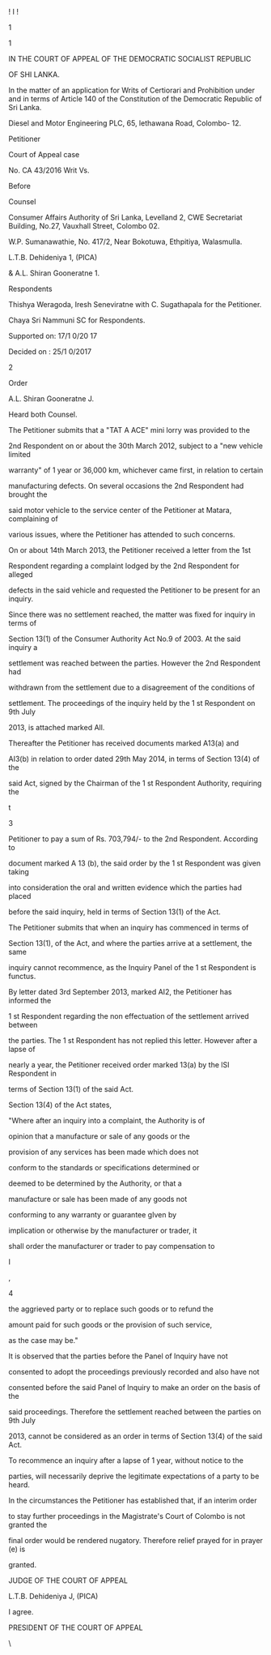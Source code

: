! I !

1

1

IN THE COURT OF APPEAL OF THE DEMOCRATIC SOCIALIST REPUBLIC

OF SHI LANKA.

In the matter of an application for Writs of Certiorari and Prohibition under and in terms of Article 140 of the Constitution of the Democratic Republic of Sri Lanka.

Diesel and Motor Engineering PLC, 65, lethawana Road, Colombo- 12.

Petitioner

Court of Appeal case

No. CA 43/2016 Writ Vs.

Before

Counsel

Consumer Affairs Authority of Sri Lanka, Levelland 2, CWE Secretariat Building, No.27, Vauxhall Street, Colombo 02.

W.P. Sumanawathie, No. 417/2, Near Bokotuwa, Ethpitiya, Walasmulla.

L.T.B. Dehideniya 1, (PICA)

& A.L. Shiran Gooneratne 1.

Respondents

Thishya Weragoda, Iresh Seneviratne with C. Sugathapala for the Petitioner.

Chaya Sri Nammuni SC for Respondents.

Supported on: 17/1 0/20 17

Decided on : 25/1 0/2017

2

Order

A.L. Shiran Gooneratne J.

Heard both Counsel.

The Petitioner submits that a "TAT A ACE" mini lorry was provided to the

2nd Respondent on or about the 30th March 2012, subject to a "new vehicle limited

warranty" of 1 year or 36,000 km, whichever came first, in relation to certain

manufacturing defects. On several occasions the 2nd Respondent had brought the

said motor vehicle to the service center of the Petitioner at Matara, complaining of

various issues, where the Petitioner has attended to such concerns.

On or about 14th March 2013, the Petitioner received a letter from the 1st

Respondent regarding a complaint lodged by the 2nd Respondent for alleged

defects in the said vehicle and requested the Petitioner to be present for an inquiry.

Since there was no settlement reached, the matter was fixed for inquiry in terms of

Section 13(1) of the Consumer Authority Act No.9 of 2003. At the said inquiry a

settlement was reached between the parties. However the 2nd Respondent had

withdrawn from the settlement due to a disagreement of the conditions of

settlement. The proceedings of the inquiry held by the 1 st Respondent on 9th July

2013, is attached marked All.

Thereafter the Petitioner has received documents marked A13(a) and

AI3(b) in relation to order dated 29th May 2014, in terms of Section 13(4) of the

said Act, signed by the Chairman of the 1 st Respondent Authority, requiring the

t

3

Petitioner to pay a sum of Rs. 703,794/- to the 2nd Respondent. According to

document marked A 13 (b), the said order by the 1 st Respondent was given taking

into consideration the oral and written evidence which the parties had placed

before the said inquiry, held in terms of Section 13(1) of the Act.

The Petitioner submits that when an inquiry has commenced in terms of

Section 13(1), of the Act, and where the parties arrive at a settlement, the same

inquiry cannot recommence, as the Inquiry Panel of the 1 st Respondent is functus.

By letter dated 3rd September 2013, marked AI2, the Petitioner has informed the

1 st Respondent regarding the non effectuation of the settlement arrived between

the parties. The 1 st Respondent has not replied this letter. However after a lapse of

nearly a year, the Petitioner received order marked 13(a) by the lSI Respondent in

terms of Section 13(1) of the said Act.

Section 13(4) of the Act states,

"Where after an inquiry into a complaint, the Authority is of

opinion that a manufacture or sale of any goods or the

provision of any services has been made which does not

conform to the standards or specifications determined or

deemed to be determined by the Authority, or that a

manufacture or sale has been made of any goods not

conforming to any warranty or guarantee gIven by

implication or otherwise by the manufacturer or trader, it

shall order the manufacturer or trader to pay compensation to

I

,

4

the aggrieved party or to replace such goods or to refund the

amount paid for such goods or the provision of such service,

as the case may be."

It is observed that the parties before the Panel of Inquiry have not

consented to adopt the proceedings previously recorded and also have not

consented before the said Panel of Inquiry to make an order on the basis of the

said proceedings. Therefore the settlement reached between the parties on 9th July

2013, cannot be considered as an order in terms of Section 13(4) of the said Act.

To recommence an inquiry after a lapse of 1 year, without notice to the

parties, will necessarily deprive the legitimate expectations of a party to be heard.

In the circumstances the Petitioner has established that, if an interim order

to stay further proceedings in the Magistrate's Court of Colombo is not granted the

final order would be rendered nugatory. Therefore relief prayed for in prayer (e) is

granted.

JUDGE OF THE COURT OF APPEAL

L.T.B. Dehideniya J, (PICA)

I agree.

PRESIDENT OF THE COURT OF APPEAL

\